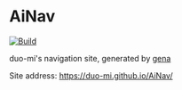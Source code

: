 # AiNav

[![Build](https://github.com/duo-Mi/AiNav/actions/workflows/generate.yml/badge.svg)](https://github.com/duo-Mi/AiNav/actions/workflows/generate.yml)

duo-mi's navigation site, generated by [gena](https://github.com/x1ah/gena)

Site address: https://duo-mi.github.io/AiNav/